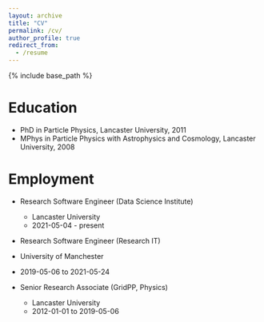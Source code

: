```yaml
---
layout: archive
title: "CV"
permalink: /cv/
author_profile: true
redirect_from:
  - /resume
---
```


{% include base_path %}

Education
======
* PhD in Particle Physics, Lancaster University, 2011
* MPhys in Particle Physics with Astrophysics and Cosmology, Lancaster University, 2008

Employment
======
* Research Software Engineer (Data Science Institute)
  * Lancaster University
  * 2021-05-04 - present

 * Research Software Engineer (Research IT)
  * University of Manchester
  * 2019-05-06 to 2021-05-24

* Senior Research Associate (GridPP, Physics)
  * Lancaster University
  * 2012-01-01 to 2019-05-06
